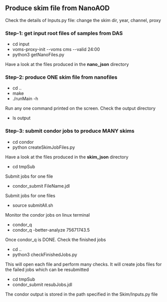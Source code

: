 ## Produce skim file from NanoAOD

Check the details of Inputs.py file: change the skim dir, year, channel, proxy

### Step-1: get input root files of samples from DAS
* cd input
* voms-proxy-init --voms cms --valid 24:00
* python3 getNanoFiles.py 

Have a look at the files produced in the **nano_json** directory 

### Step-2: produce ONE skim file from nanofiles 
* cd ..
* make
* ./runMain -h

Run any one command printed on the screen. Check the output directory

* ls output

### Step-3: submit condor jobs to produce MANY skims 

* cd condor
* python createSkimJobFiles.py

Have a look at the files produced in the **skim_json** directory 

* cd tmpSub

Submit jobs for one file
* condor_submit FileName.jdl

Submit jobs for one files
* source submitAll.sh

Monitor the condor jobs on linux terminal
* condor_q 
* condor_q -better-analyze 75671743.5

Once condor_q is DONE. Check the finished jobs
* cd ..
* python3 checkFinishedJobs.py 

This will open each file and perform many checks. It  will  create jobs files for the failed 
jobs which can be resubmitted
* cd tmpSub
* condor_submit resubJobs.jdl

The condor output is stored in the path specified in the Skim/Inputs.py file

